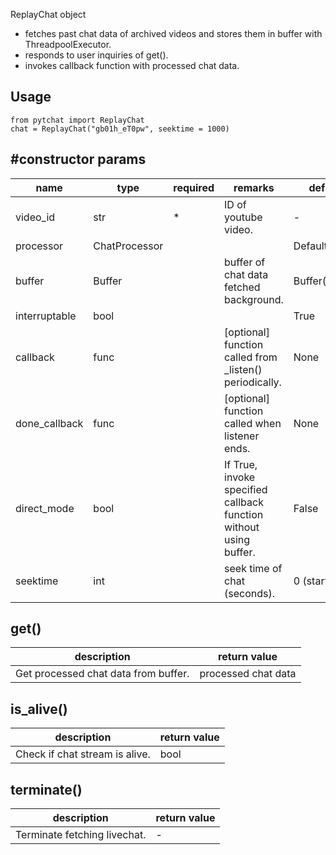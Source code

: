ReplayChat object 
+ fetches past chat data of archived videos and stores them in buffer with ThreadpoolExecutor.
+ responds to user inquiries of get().
+ invokes callback function with processed chat data.

## Usage
```
from pytchat import ReplayChat
chat = ReplayChat("gb01h_eT0pw", seektime = 1000)
```
## #constructor params

name|type|required|remarks|default value
---|---|---|---|---
video_id|str|*|ID of youtube video.|-
processor|ChatProcessor|||DefaultProcessor
buffer|Buffer||buffer of chat data fetched background.|Buffer(maxsize=20)
interruptable|bool|||True
callback|func||[optional] function called from _listen() periodically.|None
done_callback|func||[optional] function called when listener ends.|None
direct_mode|bool| |If True, invoke specified callback function without using buffer.|False
seektime|int| |seek time of chat (seconds).|0 (start of chat)
## get()
description|return value
---|---
Get processed chat data from buffer.|processed chat data

## is_alive()
description|return value
---|---
Check if chat stream is alive.|bool

## terminate()
description|return value
---|---
Terminate fetching livechat.|-

